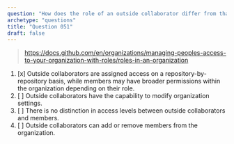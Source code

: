 ```yaml
---
question: "How does the role of an outside collaborator differ from that of a member within a GitHub organization?"
archetype: "questions"
title: "Question 051"
draft: false
---
```


> https://docs.github.com/en/organizations/managing-peoples-access-to-your-organization-with-roles/roles-in-an-organization
1. [x] Outside collaborators are assigned access on a repository-by-repository basis, while members may have broader permissions within the organization depending on their role.
1. [ ] Outside collaborators have the capability to modify organization settings.
1. [ ] There is no distinction in access levels between outside collaborators and members.
1. [ ] Outside collaborators can add or remove members from the organization.
